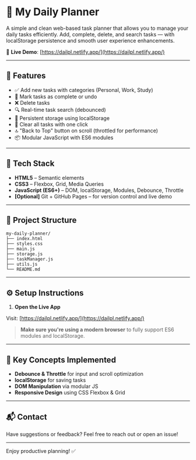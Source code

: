 # 📝 My Daily Planner

A simple and clean web-based task planner that allows you to manage your daily tasks efficiently. Add, complete, delete, and search tasks — with localStorage persistence and smooth user experience enhancements.

🔗 **Live Demo**: [https://dailpl.netlify.app/](https://dailpl.netlify.app/)

---

## 🔧 Features

- ✅ Add new tasks with categories (Personal, Work, Study)
- 🔄 Mark tasks as complete or undo
- ❌ Delete tasks
- 🔍 Real-time task search (debounced)
- 💾 Persistent storage using localStorage
- 🧹 Clear all tasks with one click
- 🔝 "Back to Top" button on scroll (throttled for performance)
- 📦 Modular JavaScript with ES6 modules

---

## 🚀 Tech Stack

- **HTML5** – Semantic elements
- **CSS3** – Flexbox, Grid, Media Queries
- **JavaScript (ES6+)** – DOM, localStorage, Modules, Debounce, Throttle
- **[Optional]** Git + GitHub Pages – for version control and live demo

---

## 📂 Project Structure

```
my-daily-planner/
├── index.html
├── styles.css
├── main.js
├── storage.js
├── taskManager.js
├── utils.js
└── README.md
```

---

## ⚙️ Setup Instructions

1. **Open the Live App**

Visit: [https://dailpl.netlify.app/](https://dailpl.netlify.app/)

> **Make sure you're using a modern browser** to fully support ES6 modules and localStorage.

---

## 🧠 Key Concepts Implemented

- **Debounce & Throttle** for input and scroll optimization
- **localStorage** for saving tasks
- **DOM Manipulation** via modular JS
- **Responsive Design** using CSS Flexbox & Grid

---

## 📬 Contact

Have suggestions or feedback? Feel free to reach out or open an issue!

---

Enjoy productive planning! ✅
